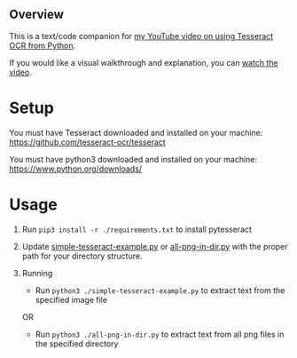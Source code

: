 ## Overview

This is a text/code companion for [my YouTube video on using Tesseract OCR from Python](#).

If you would like a visual walkthrough and explanation, you can [watch the video](#).

# Setup

You must have Tesseract downloaded and installed on your machine: https://github.com/tesseract-ocr/tesseract

You must have python3 downloaded and installed on your machine: https://www.python.org/downloads/

# Usage

1. Run `pip3 install -r ./requirements.txt` to install pytesseract
2. Update [simple-tesseract-example.py](./simple-tesseract-example.py) or [all-png-in-dir.py](./all-png-in-dir.py) with the proper path for your directory structure.
3. Running
    - Run `python3 ./simple-tesseract-example.py` to extract text from the specified image file
    
    OR
    - Run `python3 ./all-png-in-dir.py` to extract text from all png files in the specified directory
